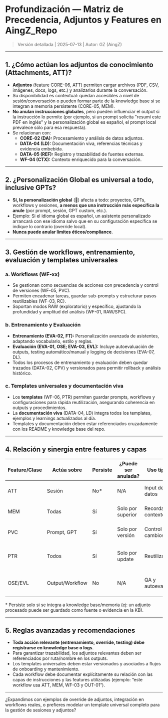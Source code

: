 # Profundización — Matriz de Precedencia, Adjuntos y Features en AingZ_Repo

> Versión detallada | 2025-07-13 | Autor: GZ (AingZ)

---

## 1. ¿Cómo actúan los adjuntos de conocimiento (Attachments, ATT)?

- **Adjuntos** (feature CORE-06, ATT) permiten cargar archivos (PDF, CSV, imágenes, docs, logs, etc.) y analizarlos durante la conversación.
- Su disponibilidad es contextual: quedan accesibles a nivel de sesión/conversación o pueden formar parte de la knowledge base si se integran a memoria persistente (CORE-05, MEM).
- **No anulan instrucciones globales**, pero pueden influenciar el output si la instrucción lo permite (por ejemplo, si un prompt solicita "resumí este PDF en inglés" y la personalización global es español, el prompt local prevalece sólo para esa respuesta).
- Se relacionan con:
    - **CORE-02 (DA):** Procesamiento y análisis de datos adjuntos.
    - **DATA-04 (LD):** Documentación viva, referencias técnicas y evidencia embebida.
    - **DATA-05 (REF):** Registro y trazabilidad de fuentes externas.
    - **WF-04 (CTX):** Contexto enriquecido para la conversación.

---

## 2. ¿Personalización Global es universal a todo, inclusive GPTs?

- **Sí, la personalización global** (🔵) afecta a todo: proyectos, GPTs, workflows y sesiones, **a menos que una instrucción más específica la anule** (por prompt, sesión, GPT custom, etc.).
- Ejemplo: Si el idioma global es español, un asistente personalizado arrancará con ese idioma salvo que en su configuración específica se indique lo contrario (override local).
- **Nunca puede anular límites éticos/compliance**.

---

## 3. Gestión de workflows, entrenamiento, evaluación y templates universales

### a. **Workflows (WF-xx)**
- Se gestionan como secuencias de acciones con precedencia y control de versiones (WF-05, PVC).
- Permiten encadenar tareas, guardar sub-prompts y estructurar pasos reutilizables (WF-03, RC).
- Soportan modos RAW (exploratorio) y específico, ajustando la profundidad y amplitud del análisis (WF-01, RAW/SPC).

### b. **Entrenamiento y Evaluación**
- **Entrenamiento (EVA-02, FT):** Personalización avanzada de asistentes, adaptando vocabulario, estilo y reglas.
- **Evaluación (EVA-01, OSE; EVA-03, EVL):** Incluye autoevaluación de outputs, testing automático/manual y logging de decisiones (EVA-07, DL).
- Todos los procesos de entrenamiento y evaluación deben quedar trazados (DATA-02, CPV) y versionados para permitir rollback y análisis histórico.

### c. **Templates universales y documentación viva**
- Los **templates** (WF-06, PTR) permiten guardar prompts, workflows y configuraciones para rápida reutilización, asegurando coherencia en outputs y procedimientos.
- La **documentación viva** (DATA-04, LD) integra todos los templates, ejemplos y learnings actualizados al día.
- Templates y documentación deben estar referenciados cruzadamente con los README y knowledge base del repo.

---

## 4. **Relación y sinergia entre features y capas**

| Feature/Clase  | Actúa sobre     | Persiste | ¿Puede ser anulada? | Uso típico         | Ejemplo operativo   |
|----------------|----------------|----------|---------------------|--------------------|---------------------|
| ATT            | Sesión         | No*      | N/A                 | Input de datos     | Adjuntar PDF en sesión, resumirlo, no modifica global |
| MEM            | Todas          | Sí       | Solo por superior   | Recordar contexto  | Guardar aprendizajes, feedback iterativo              |
| PVC            | Prompt, GPT    | Sí       | Solo por versión    | Control de cambios | Testing de prompts/versiones en asistentes            |
| PTR            | Todos          | Sí       | Solo por update     | Reutilización      | Plantillas de onboarding, respuestas estándar         |
| OSE/EVL        | Output/Workflow| No       | N/A                 | QA y autoeval      | Logging de calidad de respuesta, feedback             |

\* Persiste solo si se integra a knowledge base/memoria (ej: un adjunto procesado puede ser guardado como fuente o evidencia en la KB).

---

## 5. **Reglas avanzadas y recomendaciones**

- **Toda acción relevante (entrenamiento, override, testing) debe registrarse en knowledge base o logs**.
- Para garantizar trazabilidad, los adjuntos relevantes deben ser referenciados por ruta/nombre en los outputs.
- Los templates universales deben estar versionados y asociados a flujos de onboarding y mantenimiento.
- Cada workflow debe documentar explícitamente su relación con las capas de instrucciones y las features utilizadas (ejemplo: “este workflow usa ATT, MEM, WF-03 y OUT-01”).

---

¿Expandimos con ejemplos de override de adjuntos, integración en workflows reales, o prefieres modelar un template universal completo para la gestión de sesiones y adjuntos?

